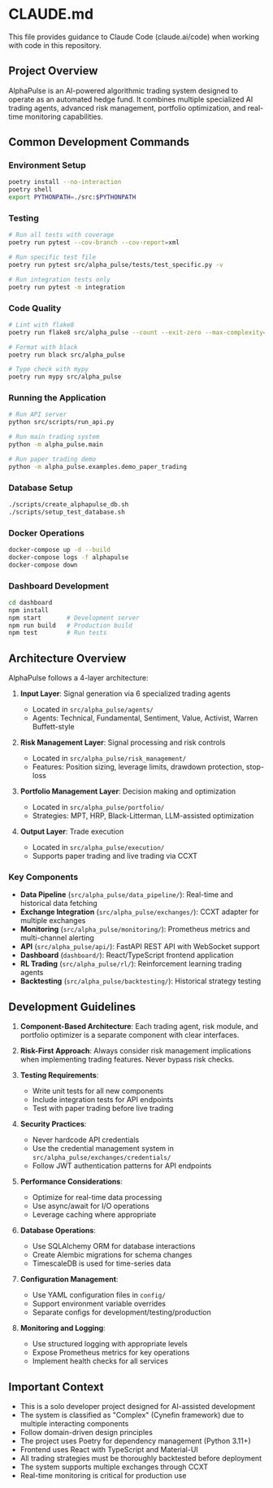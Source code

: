 # CLAUDE.md

This file provides guidance to Claude Code (claude.ai/code) when working with code in this repository.

## Project Overview

AlphaPulse is an AI-powered algorithmic trading system designed to operate as an automated hedge fund. It combines multiple specialized AI trading agents, advanced risk management, portfolio optimization, and real-time monitoring capabilities.

## Common Development Commands

### Environment Setup
```bash
poetry install --no-interaction
poetry shell
export PYTHONPATH=./src:$PYTHONPATH
```

### Testing
```bash
# Run all tests with coverage
poetry run pytest --cov-branch --cov-report=xml

# Run specific test file
poetry run pytest src/alpha_pulse/tests/test_specific.py -v

# Run integration tests only
poetry run pytest -m integration
```

### Code Quality
```bash
# Lint with flake8
poetry run flake8 src/alpha_pulse --count --exit-zero --max-complexity=10 --max-line-length=127 --statistics

# Format with black
poetry run black src/alpha_pulse

# Type check with mypy
poetry run mypy src/alpha_pulse
```

### Running the Application
```bash
# Run API server
python src/scripts/run_api.py

# Run main trading system
python -m alpha_pulse.main

# Run paper trading demo
python -m alpha_pulse.examples.demo_paper_trading
```

### Database Setup
```bash
./scripts/create_alphapulse_db.sh
./scripts/setup_test_database.sh
```

### Docker Operations
```bash
docker-compose up -d --build
docker-compose logs -f alphapulse
docker-compose down
```

### Dashboard Development
```bash
cd dashboard
npm install
npm start       # Development server
npm run build   # Production build
npm test        # Run tests
```

## Architecture Overview

AlphaPulse follows a 4-layer architecture:

1. **Input Layer**: Signal generation via 6 specialized trading agents
   - Located in `src/alpha_pulse/agents/`
   - Agents: Technical, Fundamental, Sentiment, Value, Activist, Warren Buffett-style

2. **Risk Management Layer**: Signal processing and risk controls
   - Located in `src/alpha_pulse/risk_management/`
   - Features: Position sizing, leverage limits, drawdown protection, stop-loss

3. **Portfolio Management Layer**: Decision making and optimization
   - Located in `src/alpha_pulse/portfolio/`
   - Strategies: MPT, HRP, Black-Litterman, LLM-assisted optimization

4. **Output Layer**: Trade execution
   - Located in `src/alpha_pulse/execution/`
   - Supports paper trading and live trading via CCXT

### Key Components

- **Data Pipeline** (`src/alpha_pulse/data_pipeline/`): Real-time and historical data fetching
- **Exchange Integration** (`src/alpha_pulse/exchanges/`): CCXT adapter for multiple exchanges
- **Monitoring** (`src/alpha_pulse/monitoring/`): Prometheus metrics and multi-channel alerting
- **API** (`src/alpha_pulse/api/`): FastAPI REST API with WebSocket support
- **Dashboard** (`dashboard/`): React/TypeScript frontend application
- **RL Trading** (`src/alpha_pulse/rl/`): Reinforcement learning trading agents
- **Backtesting** (`src/alpha_pulse/backtesting/`): Historical strategy testing

## Development Guidelines

1. **Component-Based Architecture**: Each trading agent, risk module, and portfolio optimizer is a separate component with clear interfaces.

2. **Risk-First Approach**: Always consider risk management implications when implementing trading features. Never bypass risk checks.

3. **Testing Requirements**: 
   - Write unit tests for all new components
   - Include integration tests for API endpoints
   - Test with paper trading before live trading

4. **Security Practices**:
   - Never hardcode API credentials
   - Use the credential management system in `src/alpha_pulse/exchanges/credentials/`
   - Follow JWT authentication patterns for API endpoints

5. **Performance Considerations**:
   - Optimize for real-time data processing
   - Use async/await for I/O operations
   - Leverage caching where appropriate

6. **Database Operations**:
   - Use SQLAlchemy ORM for database interactions
   - Create Alembic migrations for schema changes
   - TimescaleDB is used for time-series data

7. **Configuration Management**:
   - Use YAML configuration files in `config/`
   - Support environment variable overrides
   - Separate configs for development/testing/production

8. **Monitoring and Logging**:
   - Use structured logging with appropriate levels
   - Expose Prometheus metrics for key operations
   - Implement health checks for all services

## Important Context

- This is a solo developer project designed for AI-assisted development
- The system is classified as "Complex" (Cynefin framework) due to multiple interacting components
- Follow domain-driven design principles
- The project uses Poetry for dependency management (Python 3.11+)
- Frontend uses React with TypeScript and Material-UI
- All trading strategies must be thoroughly backtested before deployment
- The system supports multiple exchanges through CCXT
- Real-time monitoring is critical for production use
